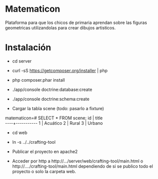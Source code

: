 Matematicon
======================

Plataforma para que los chicos de primaria aprendan sobre las figuras geometricas utilizandolas para crear dibujos artisticos.

Instalación
======================


* cd server

* curl -sS https://getcomposer.org/installer | php

* php composer.phar install

* ./app/console doctrine:database:create

* ./app/console doctrine:schema:create

* Cargar la tabla scene (todo: pasarlo a fixture)

matematicon=# SELECT * FROM scene;
 id |   title   
 ----+-----------
   1 |  Acuático
   2 | Rural
   3 | Urbano


* cd web

* ln -s ../../crafting-tool

* Publicar el proyecto en apache2

* Acceder por http a http://.../server/web/crafting-tool/main.html o http://..../crafting-tool/main.html dependiendo de si se publico todo el proyecto o solo la carpeta web.
